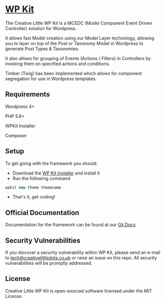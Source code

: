 # [WP Kit](http://creativelittle.uk/wpkit)

The Creative Little WP Kit is a MCEDC (Model Component Event Driven Controller) solution for Wordpress.

It allows fast Model creation using our Model Layer technology, allowing you to layer on top of the Post or Taxonomy Model in Wordpress to generate Post Types & Taxonomies.

It also allows for grouping of Events (Actions / Filters) in Controllers by invoking them on specified actions and conditions.

Timber (Twig) has been implemented which allows for component segregation for use in Wordpress templates.

## Requirements

Wordpress 4+

PHP 5.6+

WPKit Installer

Composer

## Setup

To get going with the framework you should:

  * Download the [WP Kit Installer](https://github.com/creativelittledots/WP-Kit-Installer) and install it
  * Run the following command
  
  ```php
  wpkit new theme themename
  ```
  
  * That's it, get coding!

## Official Documentation

Documentation for the framework can be found at our [Git Docs](http://creativelittledots.github.io/WP-Kit/).

## Security Vulnerabilities

If you discover a security vulnerability within WP Kit, please send an e-mail to tech@creativelittledots.co.uk or raise an issue on this repo. All security vulnerabilities will be promptly addressed.

## License

Creative Little WP Kit is open-sourced software licensed under the MIT License.